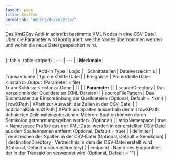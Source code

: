 ```yaml
---
layout: page
title: Xml2Csv
permalink: "addins/de/xml2csv/"
---
```


Das Xml2Csv Add-In schreibt bestimmte XML Nodes in eine CSV-Datei. Über die Parameter wird konfiguriert, welche Nodes übernommen werden und wohin die neue Datei gespeichert wird.<br /><br />

{:.table .table-striped}
| --- | --- |
| __Merkmale__ | &nbsp;&nbsp;&nbsp;&nbsp;&nbsp;&nbsp;&nbsp;&nbsp;&nbsp;&nbsp;&nbsp;&nbsp;&nbsp;&nbsp;&nbsp;&nbsp;&nbsp;&nbsp;&nbsp;&nbsp;&nbsp;&nbsp;&nbsp;&nbsp;&nbsp;&nbsp;&nbsp;&nbsp;&nbsp;&nbsp;&nbsp;&nbsp;&nbsp;&nbsp;&nbsp;&nbsp;&nbsp;&nbsp;&nbsp;&nbsp;&nbsp;&nbsp;&nbsp;&nbsp;&nbsp;&nbsp;&nbsp;&nbsp;&nbsp;&nbsp;&nbsp;&nbsp;&nbsp;&nbsp;&nbsp;&nbsp;&nbsp;&nbsp;&nbsp;&nbsp;&nbsp;&nbsp;&nbsp;&nbsp;&nbsp;&nbsp;&nbsp;&nbsp;&nbsp;&nbsp;&nbsp;&nbsp;&nbsp;&nbsp;&nbsp;&nbsp;&nbsp;&nbsp;&nbsp;&nbsp;&nbsp;&nbsp;&nbsp;&nbsp;&nbsp;&nbsp;&nbsp;&nbsp;&nbsp;&nbsp;&nbsp;&nbsp;&nbsp;&nbsp;&nbsp;&nbsp;&nbsp;&nbsp;&nbsp;&nbsp;&nbsp;&nbsp;&nbsp;&nbsp;&nbsp;&nbsp;&nbsp;&nbsp;&nbsp;&nbsp;&nbsp;&nbsp;&nbsp;&nbsp;&nbsp;&nbsp;&nbsp;&nbsp;&nbsp;&nbsp;&nbsp;&nbsp;&nbsp;&nbsp;&nbsp;&nbsp;&nbsp;&nbsp;&nbsp;&nbsp;&nbsp;&nbsp;&nbsp;&nbsp;&nbsp;&nbsp;&nbsp;&nbsp;&nbsp;&nbsp;&nbsp;&nbsp;&nbsp;&nbsp;&nbsp;&nbsp;&nbsp;&nbsp;&nbsp; |
| Add-In Type | Logic |
| Schnittstellen | Dateiverzeichnis |
| Transaktionen | 1 pro erstellte Datei |
| Ereignisse | Pro erstellte Datei: &lt;Instanz&gt;.Output (Parameter = file)<br />1x am Schluss: &lt;Instanz&gt;.Done |
| | |
| __Parameter__ | |
| sourceDirectory | Das Verzeichnis der Quelldateien (XML-Dateien) |
| sourceFilePattern | Das Suchmuster zur Einschränkung der Quelldateien (Optional, Default = \*.xml) |
| rowXPath | XPath zur Auswahl der Zeilen in der CSV-Datei |
| additionalColumnXPath | XPath um Spalten ausserhalb der mit rowXPath definierten Zeile miteinzubeziehen. Mehrere Spalten können durch Semikolon getrennt angegeben werden. (Optional) |
| stripNamespace | true = Namespace Präfixe aus der XML-Datei werden in der erstellten CSV-Datei aus den Spaltennamen entfernt (Optional, Default = true) |
| delimiter | Trennzeichen der Spalten in der CSV-Datei (Optional, Default = Semikolon) |
| destinationDirectory | Verzeichnis in dem die CSV-Datei erstellt wird (Optional, Default = sourceDirectory) |
| endpoint | Name des Endpunktes der in der Transaktion verwendet wird (Optional, Default = "") |

<!-- 
### Anwendungsbeispiele 

ToDo
-->
